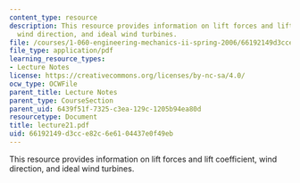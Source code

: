 ```yaml
---
content_type: resource
description: This resource provides information on lift forces and lift coefficient,
  wind direction, and ideal wind turbines.
file: /courses/1-060-engineering-mechanics-ii-spring-2006/66192149d3cce82c6e6104437e0f49eb_lecture21.pdf
file_type: application/pdf
learning_resource_types:
- Lecture Notes
license: https://creativecommons.org/licenses/by-nc-sa/4.0/
ocw_type: OCWFile
parent_title: Lecture Notes
parent_type: CourseSection
parent_uid: 6439f51f-7325-c3ea-129c-1205b94ea80d
resourcetype: Document
title: lecture21.pdf
uid: 66192149-d3cc-e82c-6e61-04437e0f49eb
---
```

This resource provides information on lift forces and lift coefficient, wind direction, and ideal wind turbines.